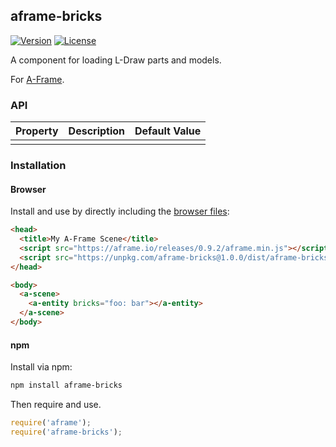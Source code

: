 ## aframe-bricks

[![Version](http://img.shields.io/npm/v/aframe-bricks.svg?style=flat-square)](https://npmjs.org/package/aframe-bricks)
[![License](http://img.shields.io/npm/l/aframe-bricks.svg?style=flat-square)](https://npmjs.org/package/aframe-bricks)

A component for loading L-Draw parts and models.

For [A-Frame](https://aframe.io).

### API

| Property | Description | Default Value |
| -------- | ----------- | ------------- |
|          |             |               |

### Installation

#### Browser

Install and use by directly including the [browser files](dist):

```html
<head>
  <title>My A-Frame Scene</title>
  <script src="https://aframe.io/releases/0.9.2/aframe.min.js"></script>
  <script src="https://unpkg.com/aframe-bricks@1.0.0/dist/aframe-bricks.min.js"></script>
</head>

<body>
  <a-scene>
    <a-entity bricks="foo: bar"></a-entity>
  </a-scene>
</body>
```

#### npm

Install via npm:

```bash
npm install aframe-bricks
```

Then require and use.

```js
require('aframe');
require('aframe-bricks');
```
